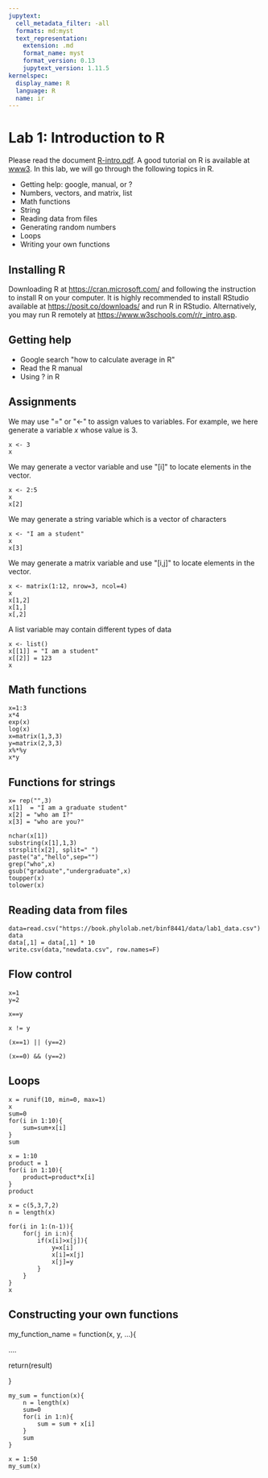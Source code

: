 ```yaml
---
jupytext:
  cell_metadata_filter: -all
  formats: md:myst
  text_representation:
    extension: .md
    format_name: myst
    format_version: 0.13
    jupytext_version: 1.11.5
kernelspec:
  display_name: R
  language: R
  name: ir
---
```



# Lab 1: Introduction to R 

Please read the document [R-intro.pdf](https://cran.r-project.org/manuals.html). A good tutorial on R is available at [www3](https://www.w3schools.com/r/). In this lab, we will go through the following topics in R. 

- Getting help: google, manual, or ? 
- Numbers, vectors, and matrix, list 
- Math functions 
- String 
- Reading data from files 
- Generating random numbers 
- Loops  
- Writing your own functions 

## Installing R
Downloading R at https://cran.microsoft.com/ and following the instruction to install R on your computer. It is highly recommended to install RStudio available at https://posit.co/downloads/ and run R in RStudio. Alternatively, you may run R remotely at https://www.w3schools.com/r/r_intro.asp. 

## Getting help

- Google search "how to calculate average in R"
- Read the R manual
- Using ? in R

## Assignments 
We may use "=" or "<-" to assign values to variables. For example, we here generate a variable $x$ whose value is 3.
```{code-cell}
x <- 3 
x
```
We may generate a vector variable and use "[i]" to locate elements in the vector. 
```{code-cell}
x <- 2:5 
x
x[2]
```

We may generate a string variable which is a vector of characters
```{code-cell}
x <- "I am a student" 
x
x[3]
```

We may generate a matrix variable and use "[i,j]" to locate elements in the vector.
```{code-cell}
x <- matrix(1:12, nrow=3, ncol=4)
x
x[1,2]
x[1,]
x[,2]
```

A list variable may contain different types of data
```{code-cell}
x <- list() 
x[[1]] = "I am a student"
x[[2]] = 123
x
```

 

## Math functions 
```{code-cell}
x=1:3
x*4 
exp(x) 
log(x) 
x=matrix(1,3,3) 
y=matrix(2,3,3) 
x%*%y 
x*y 
```

## Functions for strings 

```{code-cell}
x= rep("",3) 
x[1]  = "I am a graduate student"
x[2] = "who am I?" 
x[3] = "who are you?" 

nchar(x[1]) 
substring(x[1],1,3) 
strsplit(x[2], split=" ") 
paste("a","hello",sep="") 
grep("who",x) 
gsub("graduate","undergraduate",x) 
toupper(x) 
tolower(x)
``` 

 

## Reading data from files 

```{code-cell}
data=read.csv("https://book.phylolab.net/binf8441/data/lab1_data.csv") 
data
data[,1] = data[,1] * 10 
write.csv(data,"newdata.csv", row.names=F) 
```
 
## Flow control 

```{code-cell}
x=1 
y=2 

x==y 

x != y 

(x==1) || (y==2) 

(x==0) && (y==2) 
```
 

## Loops 
```{code-cell}
x = runif(10, min=0, max=1) 
x
sum=0 
for(i in 1:10){
    sum=sum+x[i]
} 
sum 
```

```{code-cell}
x = 1:10
product = 1 
for(i in 1:10){
    product=product*x[i] 
}
product 
```

```{code-cell}
x = c(5,3,7,2)
n = length(x) 

for(i in 1:(n-1)){ 
    for(j in i:n){ 
        if(x[i]>x[j]){ 
            y=x[i] 
            x[i]=x[j] 
            x[j]=y 
        } 
    } 
} 
x
```

## Constructing your own functions 

my_function_name = function(x, y, ...){ 

…. 

return(result) 

} 

```{code-cell}
my_sum = function(x){ 
    n = length(x)
    sum=0 
    for(i in 1:n){
        sum = sum + x[i] 
    } 
    sum 
}

x = 1:50
my_sum(x)
```
